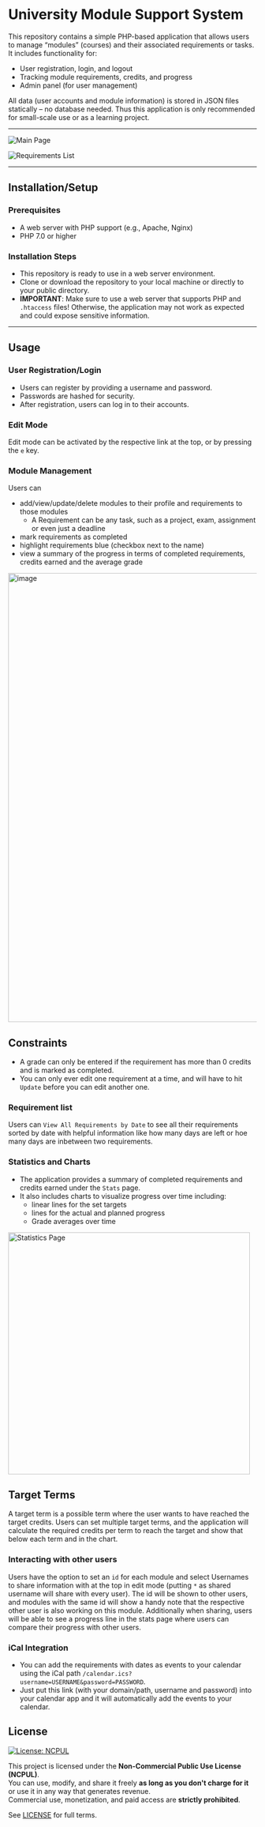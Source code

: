 # University Module Support System

This repository contains a simple PHP-based application that allows users to manage “modules” (courses) and their associated requirements or tasks. It includes functionality for:
 - User registration, login, and logout
 - Tracking module requirements, credits, and progress
 - Admin panel (for user management)

All data (user accounts and module information) is stored in JSON files statically – no database needed. Thus this application is only recommended for small-scale use or as a learning project.

---

![Main Page](https://github.com/user-attachments/assets/af463fe4-726e-45df-98ea-eaa2504c6409)

![Requirements List](https://github.com/user-attachments/assets/2ff038e9-34ae-4032-8d08-ba5e0447f819)

---

## Installation/Setup

### Prerequisites
- A web server with PHP support (e.g., Apache, Nginx)
- PHP 7.0 or higher

### Installation Steps
- This repository is ready to use in a web server environment.
- Clone or download the repository to your local machine or directly to your public directory.
- **IMPORTANT**: Make sure to use a web server that supports PHP and `.htaccess` files! Otherwise, the application may not work as expected and could expose sensitive information.

---

## Usage

### User Registration/Login
- Users can register by providing a username and password.
- Passwords are hashed for security.
- After registration, users can log in to their accounts.

### Edit Mode
Edit mode can be activated by the respective link at the top, or by pressing the `e` key.

### Module Management
Users can
- add/view/update/delete modules to their profile and requirements to those modules
    - A Requirement can be any task, such as a project, exam, assignment or even just a deadline
- mark requirements as completed
- highlight requirements blue (checkbox next to the name)
- view a summary of the progress in terms of completed requirements, credits earned and the average grade

<img width="909" alt="image" src="https://github.com/user-attachments/assets/d574498d-e6c5-4331-93ff-0ee5e076c216" />


## Constraints
- A grade can only be entered if the requirement has more than 0 credits and is marked as completed.
- You can only ever edit one requirement at a time, and will have to hit `Update` before you can edit another one.

### Requirement list
Users can `View All Requirements by Date` to see all their requirements sorted by date with helpful information like how many days are left or hoe many days are inbetween two requirements.

### Statistics and Charts
- The application provides a summary of completed requirements and credits earned under the `Stats` page.
- It also includes charts to visualize progress over time including:
    - linear lines for the set targets
    - lines for the actual and planned progress
    - Grade averages over time

<img width="490" alt="Statistics Page" src="https://github.com/user-attachments/assets/8bbbb6e7-1416-4703-a959-4f40218cb923" />

## Target Terms
A target term is a possible term where the user wants to have reached the target credits. Users can set multiple target terms, and the application will calculate the required credits per term to reach the target and show that below each term and in the chart.

### Interacting with other users
Users have the option to set an `id` for each module and select Usernames to share information with at the top in edit mode (putting `*` as shared username will share with every user). The id will be shown to other users, and modules with the same id will show a handy note that the respective other user is also working on this module. Additionally when sharing, users will be able to see a progress line in the stats page where users can compare their progress with other users.

### iCal Integration
- You can add the requirements with dates as events to your calendar using the iCal path `/calendar.ics?username=USERNAME&password=PASSWORD`.
- Just put this link (with your domain/path, username and password) into your calendar app and it will automatically add the events to your calendar.

## License

[![License: NCPUL](https://img.shields.io/badge/license-NCPUL-blue.svg)](./LICENSE.md)

This project is licensed under the **Non-Commercial Public Use License (NCPUL)**.  
You can use, modify, and share it freely **as long as you don't charge for it** or use it in any way that generates revenue.  
Commercial use, monetization, and paid access are **strictly prohibited**.

See [LICENSE](./LICENSE.md) for full terms.
